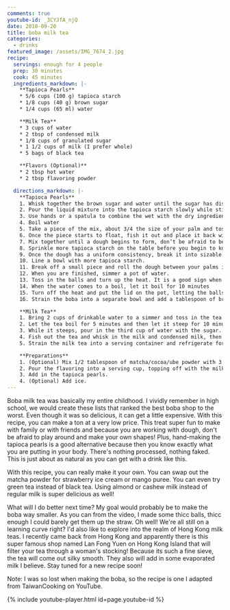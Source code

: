 ```yaml
---
comments: true
youtube-id: _3CYJfA_njQ
date: 2018-09-20
title: boba milk tea
categories:
  - drinks
featured_image: /assets/IMG_7674_2.jpg
recipe:
  servings: enough for 4 people
  prep: 30 minutes
  cook: 45 minutes
  ingredients_markdown: |-
    **Tapioca Pearls**
    * 5/6 cups (100 g) tapioca starch
    * 1/8 cups (40 g) brown sugar
    * 1/4 cups (65 ml) water

    **Milk Tea**
    * 3 cups of water
    * 2 tbsp of condensed milk
    * 1/8 cups of granulated sugar
    * 1 1/2 cups of milk (I prefer whole)
    * 5 bags of black tea

    **Flavors (Optional)**
    * 2 tbsp hot water
    * 2 tbsp flavoring powder

  directions_markdown: |-
    **Tapioca Pearls**
    1. Whisk together the brown sugar and water until the sugar has dissolved.
    2. Pour the liquid mixture into the tapioca starch slowly while stirring the starch.
    3. Use hands or a spatula to combine the wet with the dry ingredients. The mixture should be malleable but not fully able to hold its shape, kind of like a drier version of oobleck.
    4. Boil water
    5. Take a piece of the mix, about 3/4 the size of your palm and toss it in the pot.
    6. Once the piece starts to float, fish it out and place it back with the rest of the concoction.
    7. Mix together until a dough begins to form, don’t be afraid to be messy!
    8. Sprinkle more tapioca starch on the table before you begin to knead the dough so that it won't stick.
    9. Once the dough has a uniform consistency, break it into sizable pieces.
    10. Line a bowl with more tapioca starch.
    11. Break off a small piece and roll the dough between your palms into marble sizes, tossing them into the bowl.
    12. When you are finished, simmer a pot of water.
    13. Toss in the balls and turn up the heat. It is a good sign when the balls begin to float.
    14. When the water comes to a boil, let it boil for 10 minutes
    15. Turn off the heat and put the lid on the pot, letting the balls steam for 15 minutes
    16. Strain the boba into a separate bowl and add a tablespoon of brown sugar. Give the pearls a nice toss.

    **Milk Tea**
    1. Bring 2 cups of drinkable water to a simmer and toss in the tea bags.
    2. Let the tea boil for 5 minutes and then let it steep for 10 minutes.
    3. While it steeps, pour in the third cup of water with the sugar.
    4. Fish out the tea and whisk in the milk and condensed milk, then let the mixture steep for another 5 minutes. The condensed milk contributes most to the sweetness of the tea, so add as much or as little as you prefer.
    5. Strain the milk tea into a serving container and refrigerate for at least 2 hours.

    **Preparations**
    1. (Optional) Mix 1/2 tablespoon of matcha/cocoa/ube powder with 3 tablespoons of water until the powder has dissolved
    2. Pour the flavoring into a serving cup, topping off with the milk tea. Mix together with a spoon.
    3. Add in the tapioca pearls.
    4. (Optional) Add ice.
---
```

Boba milk tea was basically my entire childhood. I vividly remember in high school, we would create these lists that ranked the best boba shop to the worst. Even though it was so delicious, it can get a little expensive. With this recipe,
you can make a ton at a very low price. This treat super fun to make with family or with friends and because you are working with dough, don't be afraid to play around and make your own shapes! Plus, hand-making the tapioca pearls is a good alternative because then you know exactly what you are putting in your body. There's nothing processed, nothing faked. This is just about as natural as you can get with a drink like this.

With this recipe, you can really make it your own. You can swap out the matcha powder for strawberry ice cream or mango puree. You can even try green tea instead of black tea. Using almond or cashew milk instead of regular milk is super delicious as well!

What will I do better next time? My goal would probably be to make the boba way smaller. As you can from the video, I made some thicc balls, thicc enough I could barely get them up the straw. Oh well! We're all still on a learning curve right? I'd also like to explore into the realm of Hong Kong milk teas. I recently came back from Hong Kong and apparently there is this super famous shop named Lan Fong Yuen on Hong Kong Island that will filter your tea through a woman's stocking! Because its such a fine sieve, the tea will come out silky smooth. They also will add in some evaporated milk I believe. Stay tuned for a new recipe soon!

Note: I was so lost when making the boba, so the recipe is one I adapted from TaiwanCooking on YouTube. 

{% include youtube-player.html id=page.youtube-id %}

